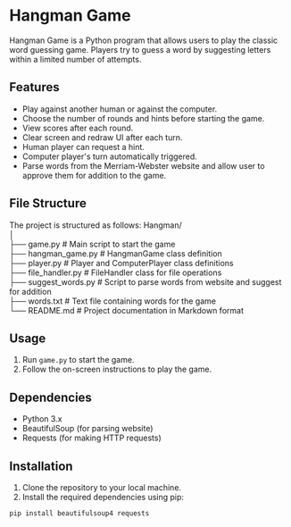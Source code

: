 ﻿# Hangman Game

Hangman Game is a Python program that allows users to play the classic word guessing game. Players try to guess a word by suggesting letters within a limited number of attempts. 

## Features

- Play against another human or against the computer.
- Choose the number of rounds and hints before starting the game.
- View scores after each round.
- Clear screen and redraw UI after each turn.
- Human player can request a hint.
- Computer player's turn automatically triggered.
- Parse words from the Merriam-Webster website and allow user to approve them for addition to the game.

## File Structure

The project is structured as follows:
Hangman/<br>
│<br>
├── game.py             # Main script to start the game <br>
├── hangman_game.py     # HangmanGame class definition<br>
├── player.py           # Player and ComputerPlayer class definitions<br>
├── file_handler.py     # FileHandler class for file operations<br>
├── suggest_words.py    # Script to parse words from website and suggest for addition<br>
├── words.txt           # Text file containing words for the game<br>
└── README.md           # Project documentation in Markdown format<br>

## Usage

1. Run `game.py` to start the game.
2. Follow the on-screen instructions to play the game.

## Dependencies

- Python 3.x
- BeautifulSoup (for parsing website)
- Requests (for making HTTP requests)

## Installation

1. Clone the repository to your local machine.
2. Install the required dependencies using pip:

`pip install beautifulsoup4 requests`